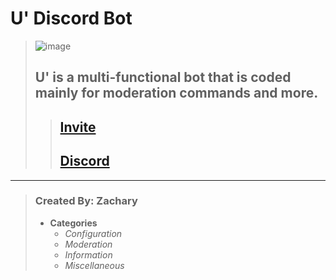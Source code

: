 # U' Discord Bot

>![image](https://cdn.discordapp.com/attachments/720137467579334716/720827776592117760/cfd84f958d15115398bc9403624e3e67.gif)
> ## __U' is a multi-functional bot that is coded mainly for moderation commands and more.__
>>## [Invite](https://discord.com/oauth2/authorize?client_id=719992480308920320&scope=bot&permissions=268823606)
>>## [Discord](https://discord.gg/mUVhc98)
---
> ### Created By: __Zachary__
> * **Categories**
>   * *Configuration*
>   * *Moderation*
>   * *Information*
>   * *Miscellaneous*

